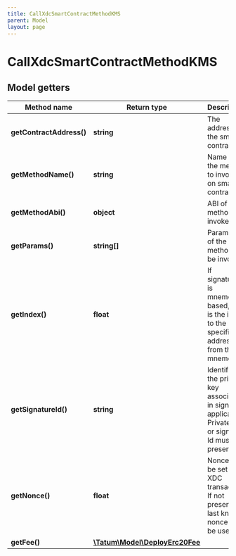 ```yaml
---
title: CallXdcSmartContractMethodKMS
parent: Model
layout: page
---
```


# CallXdcSmartContractMethodKMS

## Model getters

Method name | Return type | Description | Notes
------------ | ------------- | ------------- | -------------
**getContractAddress()** | **string** | The address of the smart contract | ex.: `xdc687422eEA2cB73B5d3e242bA5456b782919AFc85`
**getMethodName()** | **string** | Name of the method to invoke on smart contract. | ex.: `transfer`
**getMethodAbi()** | **object** | ABI of the method to invoke. | ex.: `null`
**getParams()** | **string[]** | Parameters of the method to be invoked. | ex.: `[&quot;0x632&quot;]`
**getIndex()** | **float** | If signatureId is mnemonic-based, this is the index to the specific address from that mnemonic. | ex.: `null` [optional]
**getSignatureId()** | **string** | Identifier of the private key associated in signing application. Private key, or signature Id must be present. | ex.: `26d3883e-4e17-48b3-a0ee-09a3e484ac83`
**getNonce()** | **float** | Nonce to be set to XDC transaction. If not present, last known nonce will be used. | ex.: `null` [optional]
**getFee()** | [**\Tatum\Model\DeployErc20Fee**](../DeployErc20Fee) |  | ex.: `null` [optional]

